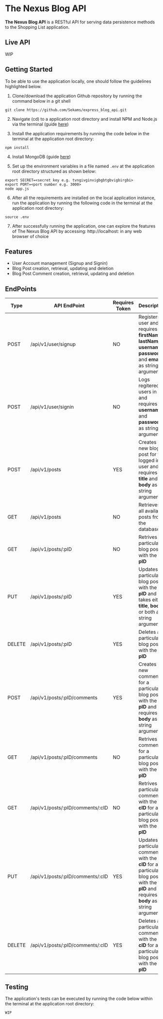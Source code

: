 # The Nexus Blog API

**The Nexus Blog API** is a RESTful API for serving data persistence methods to the Shopping List application.

## Live API
WIP

## Getting Started
To be able to use the application locally, one should follow the guidelines highlighted below.

1. Clone/download the application Github repository by running the command below in a git shell
```
git clone https://github.com/Sekams/express_blog_api.git
```
2. Navigate (cd) to a application root directory and install NPM and Node.js via the terminal (guide [here](https://docs.npmjs.com/getting-started/installing-node))
 
3. Install the application requirements by running the code below in the terminal at the application root directory:
```
npm install
```

4. Install MongoDB (guide [here](https://docs.mongodb.com/manual/installation/))

5. Set up the environment variables in a file named `.env` at the application root directory structured as shown below:
```
export SECRET=<secret key e.g. tvngivginvigbgbtgbvigbirgbi>
export PORT=<port number e.g. 3000>
node app.js
```

6. After all the requirements are installed on the local application instance, run the application by running the following code in the terminal at the application root directory:
```
source .env
```
7. After successfully running the application, one can explore the features of The Nexus Blog API by accessing: http://localhost:<PORT> in any web browser of choice

## Features
* User Account management (Signup and Signin)
* Blog Post creation, retrieval, updating and deletion
* Blog Post Comment creation, retrieval, updating and deletion

## EndPoints

| Type | API EndPoint | Requires Token | Description |
| --- | --- | --- | --- |
| POST | /api/v1/user/signup | NO | Registers a user and requires **firstName**, **lastName**, **username**, **password** and **email** as string arguments |
| POST | /api/v1/user/signin | NO | Logs regitered users in and requires **username** and **password** as string arguments |
| POST | /api/v1/posts | YES | Creates a new blog post for the logged in user and requires **title** and **body** as string arguments |
| GET | /api/v1/posts | NO | Retrieves all available posts from the database |
| GET | /api/v1/posts/:pID | NO | Retrives a particular blog post with the id **pID** |
| PUT | /api/v1/posts/:pID | YES | Updates a particular blog post with the id **pID** and takes either **title**, **body** or both as string arguments |
| DELETE | /api/v1/posts/:pID | YES | Deletes a particular blog post with the id **pID** |
| POST | /api/v1/posts/:pID/comments | YES | Creates a new comment for a particular blog post with the id **pID** and requires **body** as a string argument |
| GET | /api/v1/posts/:pID/comments | NO | Retrives all comments for a particular blog post with the id **pID** |
| GET | /api/v1/posts/:pID/comments/:cID | NO | Retrives a particular comment with the id **cID** for a particular blog post with the id **pID** |
| PUT | /api/v1/posts/:pID/comments/:cID | YES | Updates a particular comment with the id **cID** for a particular blog post with the id **pID** and requires **body** as a string argument |
| DELETE | /api/v1/posts/:pID/comments/:cID | YES | Deletes a particular comment with the id **cID** for a particular blog post with the id **pID** |


## Testing
The application's tests can be executed by running the code below within the terminal at the application root directory:
```
WIP
```
